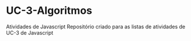 # UC-3-Algoritmos
Atividades de Javascript
Repositório criado para as listas de atividades de UC-3 de Javascript 